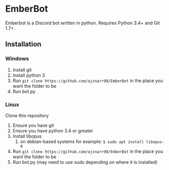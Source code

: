 # EmberBot
Emberbot is a Discord bot written in python. Requires Python 3.4+ and Git 1.7+.

## Installation
### Windows
1. Install git
1. Install python 3
1. Run `git clone https://github.com/ajsnarr98/EmberBot` in the place you want the folder to be
1. Run bot.py

### Linux
Clone this repository
1. Ensure you have git
1. Ensure you have python 3.4 or greater
1. Install libopus
   1. on debian-based systems for example: `$ sudo apt install libopus-0`
1. Run `git clone https://github.com/ajsnarr98/EmberBot` in the place you want the folder to be
1. Run bot.py (may need to use sudo depending on where it is installed)
